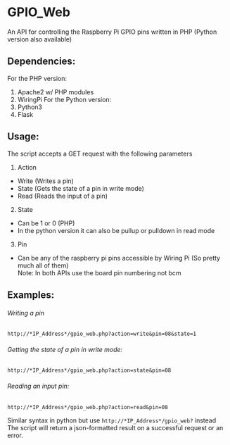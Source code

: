 # GPIO_Web
An API for controlling the Raspberry Pi GPIO pins written in PHP (Python version also available)

## Dependencies:
For the PHP version:
1. Apache2 w/ PHP modules
2. WiringPi
For the Python version:
1. Python3
2. Flask

## Usage:
The script accepts a GET request with the following parameters
1. Action
- Write (Writes a pin)
- State (Gets the state of a pin in write mode)
- Read (Reads the input of a pin)

2. State
- Can be 1 or 0 (PHP)
- In the python version it can also be pullup or pulldown in read mode

3. Pin
- Can be any of the raspberry pi pins accessible by Wiring Pi
(So pretty much all of them)  
Note: In both APIs use the board pin numbering not bcm

## Examples:

###### Writing a pin
` http://*IP_Address*/gpio_web.php?action=write&pin=08&state=1 `

###### Getting the state of a pin in write mode:
` http://*IP_Address*/gpio_web.php?action=state&pin=08 `

###### Reading an input pin:
` http://*IP_Address*/gpio_web.php?action=read&pin=08 `

Similar syntax in python but use ` http://*IP_Address*/gpio_web? ` instead  
The script will return a json-formatted result on a successful request or an error.
